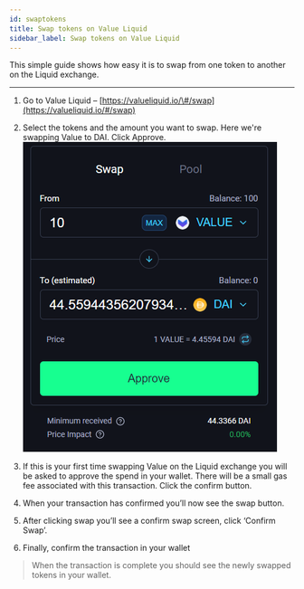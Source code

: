 ```yaml
---
id: swaptokens
title: Swap tokens on Value Liquid
sidebar_label: Swap tokens on Value Liquid
---
```


This simple guide shows how easy it is to swap from one token to another on the Liquid exchange.

---

1. Go to Value Liquid – [https://valueliquid.io/\#/swap](https://valueliquid.io/#/swap)

2. Select the tokens and the amount you want to swap. Here we're swapping Value to DAI. Click Approve.
![Guide](../img/g41.png)

3. If this is your first time swapping Value on the Liquid exchange you will be asked to approve the spend in your wallet. There will be a small gas fee associated with this transaction. Click the confirm button.

4. When your transaction has confirmed you’ll now see the swap button.

5. After clicking swap you’ll see a confirm swap screen, click ‘Confirm Swap’.

6. Finally, confirm the transaction in your wallet

> When the transaction is complete you should see the newly swapped tokens in your wallet.
